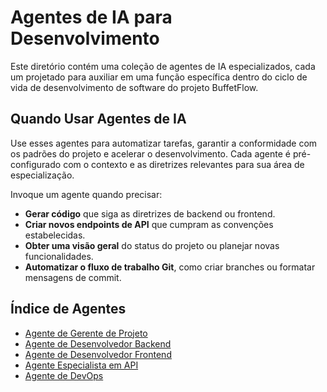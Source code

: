 # Agentes de IA para Desenvolvimento

Este diretório contém uma coleção de agentes de IA especializados, cada um projetado para auxiliar em uma função específica dentro do ciclo de vida de desenvolvimento de software do projeto BuffetFlow.

## Quando Usar Agentes de IA

Use esses agentes para automatizar tarefas, garantir a conformidade com os padrões do projeto e acelerar o desenvolvimento. Cada agente é pré-configurado com o contexto e as diretrizes relevantes para sua área de especialização.

Invoque um agente quando precisar:
- **Gerar código** que siga as diretrizes de backend ou frontend.
- **Criar novos endpoints de API** que cumpram as convenções estabelecidas.
- **Obter uma visão geral** do status do projeto ou planejar novas funcionalidades.
- **Automatizar o fluxo de trabalho Git**, como criar branches ou formatar mensagens de commit.

## Índice de Agentes

- [Agente de Gerente de Projeto](./project_manager_agent.md)
- [Agente de Desenvolvedor Backend](./backend_developer_agent.md)
- [Agente de Desenvolvedor Frontend](./frontend_developer_agent.md)
- [Agente Especialista em API](./api_specialist_agent.md)
- [Agente de DevOps](./devops_agent.md)
